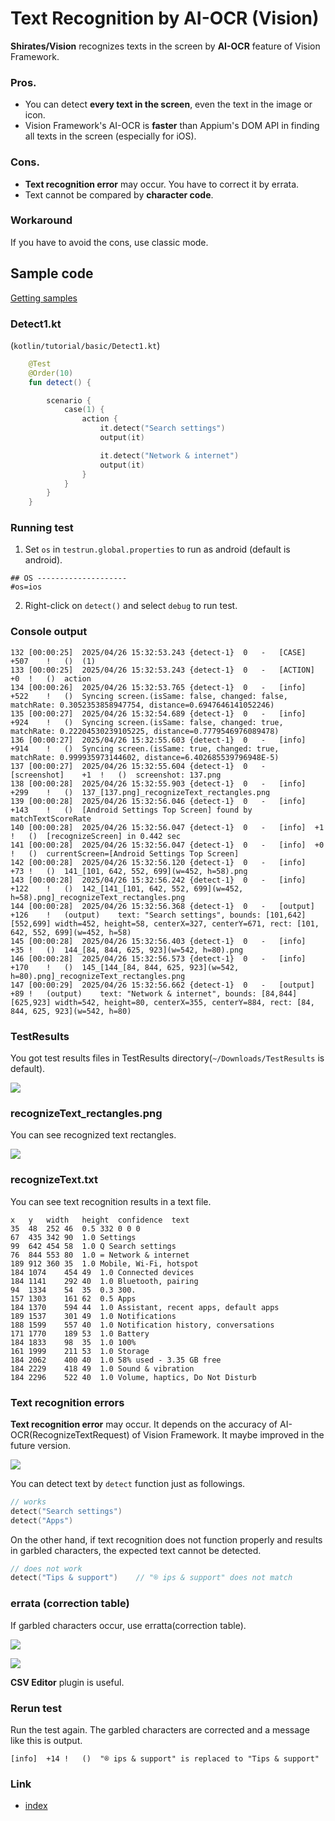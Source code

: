 # Text Recognition by AI-OCR (Vision)

**Shirates/Vision** recognizes texts in the screen by **AI-OCR** feature of Vision Framework.

### Pros.

- You can detect **every text in the screen**, even the text in the image or icon.
- Vision Framework's AI-OCR is **faster** than Appium's DOM API in finding all texts in the screen (especially for iOS).

### Cons.

- **Text recognition error** may occur. You have to correct it by errata.
- Text cannot be compared by **character code**.

### Workaround

If you have to avoid the cons, use classic mode.

## Sample code

[Getting samples](../../getting_samples.md)

### Detect1.kt

(`kotlin/tutorial/basic/Detect1.kt`)

```kotlin
    @Test
    @Order(10)
    fun detect() {

        scenario {
            case(1) {
                action {
                    it.detect("Search settings")
                    output(it)

                    it.detect("Network & internet")
                    output(it)
                }
            }
        }
    }
```

### Running test

1. Set `os` in `testrun.global.properties` to run as android (default is android).

```properties
## OS --------------------
#os=ios
```

2. Right-click on `detect()` and select `debug` to run test.

### Console output

```
132	[00:00:25]	2025/04/26 15:32:53.243	{detect-1}	0	-	[CASE]	+507	!	()	(1)
133	[00:00:25]	2025/04/26 15:32:53.243	{detect-1}	0	-	[ACTION]	+0	!	()	action
134	[00:00:26]	2025/04/26 15:32:53.765	{detect-1}	0	-	[info]	+522	!	()	Syncing screen.(isSame: false, changed: false, matchRate: 0.3052353858947754, distance=0.6947646141052246)
135	[00:00:27]	2025/04/26 15:32:54.689	{detect-1}	0	-	[info]	+924	!	()	Syncing screen.(isSame: false, changed: true, matchRate: 0.22204530239105225, distance=0.7779546976089478)
136	[00:00:27]	2025/04/26 15:32:55.603	{detect-1}	0	-	[info]	+914	!	()	Syncing screen.(isSame: true, changed: true, matchRate: 0.999935973144602, distance=6.402685539796948E-5)
137	[00:00:27]	2025/04/26 15:32:55.604	{detect-1}	0	-	[screenshot]	+1	!	()	screenshot: 137.png
138	[00:00:28]	2025/04/26 15:32:55.903	{detect-1}	0	-	[info]	+299	!	()	137_[137.png]_recognizeText_rectangles.png
139	[00:00:28]	2025/04/26 15:32:56.046	{detect-1}	0	-	[info]	+143	!	()	[Android Settings Top Screen] found by matchTextScoreRate
140	[00:00:28]	2025/04/26 15:32:56.047	{detect-1}	0	-	[info]	+1	!	()	[recognizeScreen] in 0.442 sec
141	[00:00:28]	2025/04/26 15:32:56.047	{detect-1}	0	-	[info]	+0	!	()	currentScreen=[Android Settings Top Screen]
142	[00:00:28]	2025/04/26 15:32:56.120	{detect-1}	0	-	[info]	+73	!	()	141_[101, 642, 552, 699](w=452, h=58).png
143	[00:00:28]	2025/04/26 15:32:56.242	{detect-1}	0	-	[info]	+122	!	()	142_[141_[101, 642, 552, 699](w=452, h=58).png]_recognizeText_rectangles.png
144	[00:00:28]	2025/04/26 15:32:56.368	{detect-1}	0	-	[output]	+126	!	(output)	text: "Search settings", bounds: [101,642][552,699] width=452, height=58, centerX=327, centerY=671, rect: [101, 642, 552, 699](w=452, h=58)
145	[00:00:28]	2025/04/26 15:32:56.403	{detect-1}	0	-	[info]	+35	!	()	144_[84, 844, 625, 923](w=542, h=80).png
146	[00:00:28]	2025/04/26 15:32:56.573	{detect-1}	0	-	[info]	+170	!	()	145_[144_[84, 844, 625, 923](w=542, h=80).png]_recognizeText_rectangles.png
147	[00:00:29]	2025/04/26 15:32:56.662	{detect-1}	0	-	[output]	+89	!	(output)	text: "Network & internet", bounds: [84,844][625,923] width=542, height=80, centerX=355, centerY=884, rect: [84, 844, 625, 923](w=542, h=80)
```

### TestResults

You got test results files in TestResults directory(`~/Downloads/TestResults` is default).

![](_images/detect_testresults.png)

### recognizeText_rectangles.png

You can see recognized text rectangles.

![](_images/recognizeText_rectangles.png)

### recognizeText.txt

You can see text recognition results in a text file.

```text
x	y	width	height	confidence	text
35	48	252	46	0.5	332 0 0 0
67	435	342	90	1.0	Settings
99	642	454	58	1.0	Q Search settings
76	844	553	80	1.0	= Network & internet
189	912	360	35	1.0	Mobile, Wi-Fi, hotspot
184	1074	454	49	1.0	Connected devices
184	1141	292	40	1.0	Bluetooth, pairing
94	1334	54	35	0.3	300.
157	1303	161	62	0.5	Apps
184	1370	594	44	1.0	Assistant, recent apps, default apps
189	1537	301	49	1.0	Notifications
188	1599	557	40	1.0	Notification history, conversations
171	1770	189	53	1.0	Battery
184	1833	98	35	1.0	100%
161	1999	211	53	1.0	Storage
184	2062	400	40	1.0	58% used - 3.35 GB free
184	2229	418	49	1.0	Sound & vibration
184	2296	522	40	1.0	Volume, haptics, Do Not Disturb
```

### Text recognition errors

**Text recognition error** may occur. It depends on the accuracy of AI-OCR(RecognizeTextRequest) of Vision Framework.
It maybe improved in the future version.<br>

![](_images/text_recognition_errors.png)

You can detect text by `detect` function just as followings.

```kotlin
// works
detect("Search settings")
detect("Apps")
```

On the other hand, if text recognition does not function properly and results in garbled characters, the expected text
cannot be detected.

```kotlin
// does not work
detect("Tips & support")    // "® ips & support" does not match
```

### errata (correction table)

If garbled characters occur, use erratta(correction table).

![](_images/errata_file.png) <br>

![](_images/eratta_table.png)

**CSV Editor** plugin is useful.

### Rerun test

Run the test again.
The garbled characters are corrected and a message like this is output.

```
[info]	+14	!	()	"® ips & support" is replaced to "Tips & support"
```

### Link

- [index](../../../index.md)
